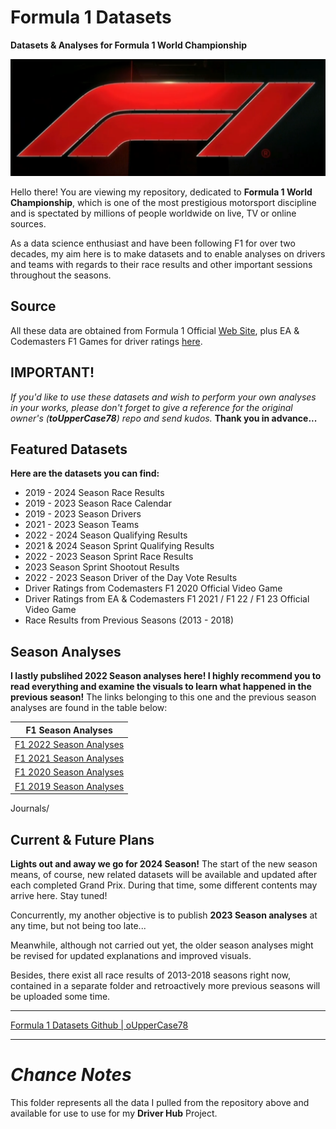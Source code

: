 # Formula 1 Datasets

**Datasets & Analyses for Formula 1 World Championship**

<!-- ![F1 logo](https://i.ibb.co/0Cv5J79/f1-logo-present.png) -->
![F1 Logo](F1_2023_logo.png)

Hello there! You are viewing my repository, dedicated to **Formula 1 World Championship**, which is one of the most prestigious motorsport discipline and is spectated by millions of people worldwide on live, TV or online sources.

As a data science enthusiast and have been following F1 for over two decades, my aim here is to make datasets and to enable analyses on drivers and teams with regards to their race results and other important sessions throughout the seasons.

## Source

All these data are obtained from Formula 1 Official [Web Site](https://www.formula1.com/), plus EA & Codemasters F1 Games for driver ratings [here](https://www.ea.com/games/f1/driver-ratings?isLocalized=true).

## IMPORTANT!

_If you'd like to use these datasets and wish to perform your own analyses in your works, please don't forget to give a reference for the original owner's (**toUpperCase78**) repo and send kudos._ **Thank you in advance...**

## Featured Datasets

**Here are the datasets you can find:**

- 2019 - 2024 Season Race Results
- 2019 - 2023 Season Race Calendar
- 2019 - 2023 Season Drivers
- 2021 - 2023 Season Teams
- 2022 - 2024 Season Qualifying Results
- 2021 & 2024 Season Sprint Qualifying Results
- 2022 - 2023 Season Sprint Race Results
- 2023 Season Sprint Shootout Results
- 2022 - 2023 Season Driver of the Day Vote Results
- Driver Ratings from Codemasters F1 2020 Official Video Game
- Driver Ratings from EA & Codemasters F1 2021 / F1 22 / F1 23 Official Video Game
- Race Results from Previous Seasons (2013 - 2018)

## Season Analyses

**I lastly pubslihed 2022 Season analyses here! I highly recommend you to read everything and examine the visuals to learn what happened in the previous season!** The links belonging to this one and the previous season analyses are found in the table below:

| F1 Season Analyses |
|--------------------|
| [F1 2022 Season Analyses](Journals/F1_2022Season_Analysis.ipynb)|
| [F1 2021 Season Analyses](Journals/F1_2021Season_Analysis.ipynb)|
| [F1 2020 Season Analyses](Journals/F1_2020season_analysis.ipynb)|
| [F1 2019 Season Analyses](Journals/F1_2019season_analysis.ipynb)|
Journals/
## Current & Future Plans

**Lights out and away we go for 2024 Season!** The start of the new season means, of course, new related datasets will be available and updated after each completed Grand Prix. During that time, some different contents may arrive here. Stay tuned!

Concurrently, my another objective is to publish **2023 Season analyses** at any time, but not being too late...

Meanwhile, although not carried out yet, the older season analyses might be revised for updated explanations and improved visuals.

Besides, there exist all race results of 2013-2018 seasons right now, contained in a separate folder and retroactively more previous seasons will be uploaded some time.

------------

[Formula 1 Datasets Github | oUpperCase78](https://github.com/toUpperCase78/formula1-datasets)

------------

# *Chance Notes*
This folder represents all the data I pulled from the repository above and available for use to use for my **Driver Hub** Project.